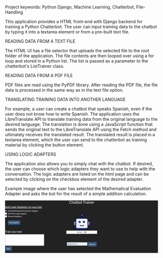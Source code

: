 Project keywords: Python Django, Machine Learning, Chatterbot, File-Handling

This application provides a HTML front-end with Django backend for training a Python Chatterbot. The user can input training data to the chatbot by typing it into a textarea element or from a pre-built text file.

READING DATA FROM A TEXT FILE

The HTML UI has a file selector that uploads the selected file to the root folder of the application. The file contents are then looped over using a for loop and stored in a Python list. The list is passed as a parameter to the chatterbot's ListTrainer class.

READING DATA FROM A PDF FILE

PDF files are read using the PyPDF library. After reading the PDF file, the file data is processed in the same way as in the text file option.

TRANSLATING TRAINING DATA INTO ANOTHER LANGUAGE

For example, a user can create a chatbot that speaks Spanish, even if the user does not know how to write Spanish. The application uses the LibreTranslate API to translate training data from the original language to the desired language. The translation is done using a JavaScript function that sends the original text to the LibreTranslate API using the Fetch method and ultimately receives the translated result. The translated result is placed in a textarea element, which the user can send to the chatterbot as training material by clicking the button element.

USING LOGIC ADAPTERS

The application also allows you to simply chat with the chatbot. If desired, the user can choose which logic adapters they want to use to help with the conversation. The logic adapters are listed on the html page and can be selected by clicking on the checkbox element of the desired adapter.

Example image where the user has selected the Mathematical Evaluation Adapter and asks the bot for the result of a simple addition calculation.

![alt text](chatbot/static/icons/cbfront.png)